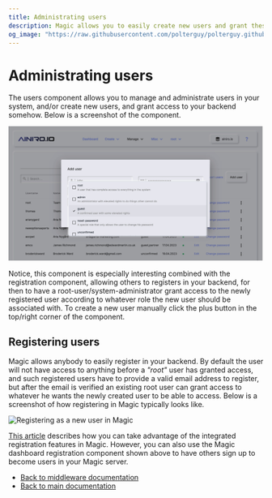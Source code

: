 ```yaml
---
title: Administrating users
description: Magic allows you to easily create new users and grant these access to parts of the system you need for these to have access to. Combined with the registration component in Magic, this makes it very easy to manage and administrate your users.
og_image: "https://raw.githubusercontent.com/polterguy/polterguy.github.io/master/images/og-auth.jpg"
---
```


# Administrating users

The users component allows you to manage and administrate users in your system, and/or
create new users, and grant access to your backend somehow. Below is a screenshot of the
component.

![Users in Magic](https://raw.githubusercontent.com/polterguy/polterguy.github.io/master/images/auth.jpg)

Notice, this component is especially interesting combined with the registration component, allowing others to
registers in your backend, for then to have a root-user/system-administrator grant access to the newly registered
user according to whatever role the new user should be associated with. To create a new user manually click the
plus button in the top/right corner of the component.

## Registering users

Magic allows anybody to easily register in your backend. By default the user will not have access to anything
before a _"root"_ user has granted access, and such registered users have to provide a valid email address
to register, but after the email is verified an existing root user can grant access to whatever he wants
the newly created user to be able to access. Below is a screenshot of how registering in Magic typically
looks like.

![Registering as a new user in Magic](https://raw.githubusercontent.com/polterguy/polterguy.github.io/master/images/og-registering.jpg)

[This article](/tutorials/registering/) describes how you can take advantage of the integrated
registration features in Magic. However, you can also use the Magic dashboard registration component
shown above to have others sign up to become users in your Magic server.

* [Back to middleware documentation](/documentation/magic/)
* [Back to main documentation](/documentation/)
